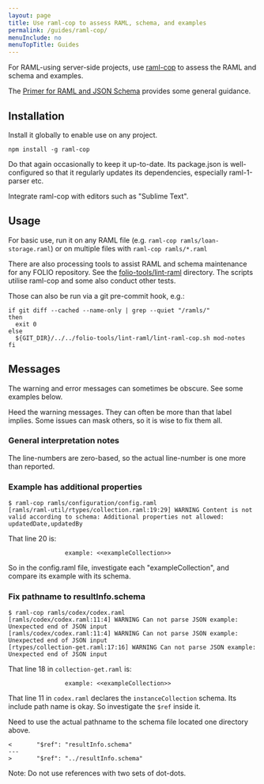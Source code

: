 ```yaml
---
layout: page
title: Use raml-cop to assess RAML, schema, and examples
permalink: /guides/raml-cop/
menuInclude: no
menuTopTitle: Guides
---
```


For RAML-using server-side projects, use [raml-cop](https://github.com/thebinarypenguin/raml-cop) to assess the RAML and schema and examples.

The [Primer for RAML and JSON Schema](/start/primer-raml/) provides some general guidance.

## Installation

Install it globally to enable use on any project.

```shell
npm install -g raml-cop
```

Do that again occasionally to keep it up-to-date. Its package.json is well-configured so that it regularly updates its dependencies, especially raml-1-parser etc.

Integrate raml-cop with editors such as "Sublime Text".

## Usage

For basic use, run it on any RAML file (e.g. `raml-cop ramls/loan-storage.raml`) or on multiple files with `raml-cop ramls/*.raml`

There are also processing tools to assist RAML and schema maintenance for any FOLIO repository.
See the [folio-tools/lint-raml](https://github.com/folio-org/folio-tools/tree/master/lint-raml) directory.
The scripts utilise raml-cop and some also conduct other tests.

Those can also be run via a git pre-commit hook, e.g.:

```shell
if git diff --cached --name-only | grep --quiet "/ramls/"
then
  exit 0
else
  ${GIT_DIR}/../../folio-tools/lint-raml/lint-raml-cop.sh mod-notes
fi
```

## Messages

The warning and error messages can sometimes be obscure.
See some examples below.

Heed the warning messages. They can often be more than that label implies. Some issues can mask others, so it is wise to fix them all.

### General interpretation notes

The line-numbers are zero-based, so the actual line-number is one more than reported.

### Example has additional properties

```shell
$ raml-cop ramls/configuration/config.raml
[ramls/raml-util/rtypes/collection.raml:19:29] WARNING Content is not valid according to schema: Additional properties not allowed: updatedDate,updatedBy
```

That line 20 is:

```
                example: <<exampleCollection>>
```

So in the config.raml file, investigate each "exampleCollection", and compare its example with its schema.

### Fix pathname to resultInfo.schema

```shell
$ raml-cop ramls/codex/codex.raml
[ramls/codex/codex.raml:11:4] WARNING Can not parse JSON example: Unexpected end of JSON input
[ramls/codex/codex.raml:11:4] WARNING Can not parse JSON example: Unexpected end of JSON input
[rtypes/collection-get.raml:17:16] WARNING Can not parse JSON example: Unexpected end of JSON input
```

That line 18 in `collection-get.raml` is:

```
                example: <<exampleCollection>>
```

That line 11 in `codex.raml` declares the `instanceCollection` schema.
Its include path name is okay. So investigate the `$ref` inside it.

Need to use the actual pathname to the schema file located one directory above.

```
<       "$ref": "resultInfo.schema"
---
>       "$ref": "../resultInfo.schema"
```

Note: Do not use references with two sets of dot-dots.


